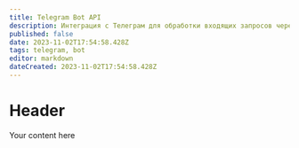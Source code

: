 ```yaml
---
title: Telegram Bot API
description: Интеграция с Телеграм для обработки входящих запросов через Телеграм бота
published: false
date: 2023-11-02T17:54:58.428Z
tags: telegram, bot
editor: markdown
dateCreated: 2023-11-02T17:54:58.428Z
---
```


# Header
Your content here